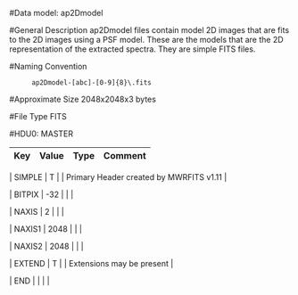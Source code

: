 

#Data model: ap2Dmodel




#General Description
ap2Dmodel files contain model 2D images that are fits to the 2D images using
a PSF model. These are the models that are the 2D representation of the
extracted spectra. They are simple FITS files.



#Naming Convention
<dd id="filename"><code>ap2Dmodel-[abc]-[0-9]{8}\.fits</code></dd>



#Approximate Size
2048x2048x3 bytes



#File Type
FITS






#HDU0: MASTER



| Key | Value | Type | Comment |
| :--- | :----- | :---- | :------- |

| SIMPLE |                     T  | 		 | Primary Header created by MWRFITS v1.11 | 

| BITPIX |                   -32  | 		 | 		 | 

| NAXIS |                     2  | 		 | 		 | 

| NAXIS1 |                  2048  | 		 | 		 | 

| NAXIS2 |                  2048  | 		 | 		 | 

| EXTEND |                     T  | 		 | Extensions may be present | 

| END | 		 | 		 | 		 | 


